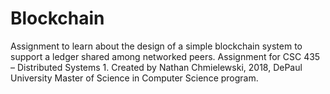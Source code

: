 # Blockchain
Assignment to learn about the design of a simple blockchain system to support a ledger shared among networked peers.
Assignment for CSC 435 – Distributed Systems 1.
Created by Nathan Chmielewski, 2018, DePaul University Master of Science in Computer Science program.
